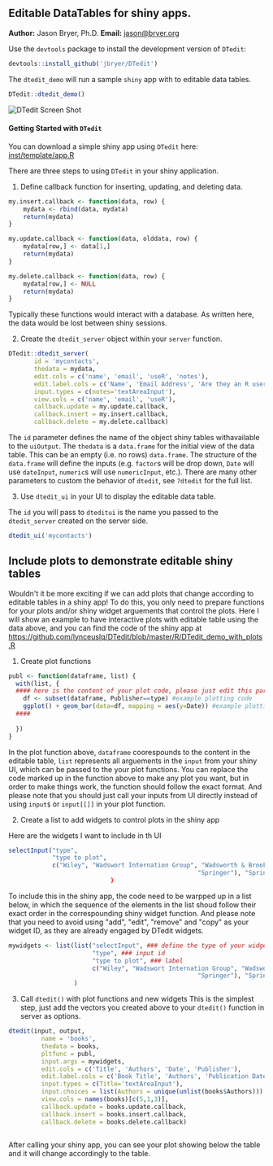 ## Editable DataTables for shiny apps.

**Author:** Jason Bryer, Ph.D.
**Email:** jason@bryer.org

Use the `devtools` package to install the development version of `DTedit`:

```r
devtools::install_github('jbryer/DTedit')
```

The `dtedit_demo` will run a sample `shiny` app with to editable data tables.

```r
DTedit::dtedit_demo()
```

![DTedit Screen Shot](inst/screens/dtedit_books_edit.png)

#### Getting Started with `DTedit`

You can download a simple shiny app using `DTedit` here: [inst/template/app.R](inst/template/app.R)

There are three steps to using `DTedit` in your shiny application.

1. Define callback function for inserting, updating, and deleting data.

```r
my.insert.callback <- function(data, row) {
	mydata <- rbind(data, mydata)
	return(mydata)
}

my.update.callback <- function(data, olddata, row) {
	mydata[row,] <- data[1,]
	return(mydata)
}

my.delete.callback <- function(data, row) {
	mydata[row,] <- NULL
	return(mydata)
}
```

Typically these functions would interact with a database. As written here, the data would be lost between shiny sessions.

2. Create the `dtedit_server` object within your `server` function. 

```r
DTedit::dtedit_server(
	   id = 'mycontacts',
	   thedata = mydata,
	   edit.cols = c('name', 'email', 'useR', 'notes'),
	   edit.label.cols = c('Name', 'Email Address', 'Are they an R user?', 'Additional notes'),
	   input.types = c(notes='textAreaInput'),
	   view.cols = c('name', 'email', 'useR'),
	   callback.update = my.update.callback,
	   callback.insert = my.insert.callback,
	   callback.delete = my.delete.callback)
```

The `id` parameter defines the name of the object shiny tables withavailable to the `uiOutput`. The `thedata` is a `data.frame` for the initial view of the data table. This can be an empty (i.e. no rows) `data.frame`. The structure of the `data.frame` will define the inputs (e.g. `factor`s will be drop down, `Date` will use `dateInput`, `numeric`s will use `numericInput`, etc.). There are many other parameters to custom the behavior of `dtedit`, see `?dtedit` for the full list.

3. Use `dtedit_ui` in your UI to display the editable data table.

The `id` you will pass to `dteditui` is the name you passed to the `dtedit_server` created on the server side.

```r
dtedit_ui('mycontacts')
```


## Include plots to demonstrate editable shiny tables

Wouldn't it be more exciting if we can add plots that change according to editable tables in a shiny app! To do this, you only need to prepare functions for your plots and/or shiny widget arguements that control the plots. Here I will show an example to have interactive plots with editable table using the data above, and you can find the code of the shiny app at https://github.com/lynceuslq/DTedit/blob/master/R/DTedit_demo_with_plots.R

1. Create plot functions 
```r
publ <- function(dataframe, list) {
  with(list, {
  #### here is the content of your plot code, please just edit this part of the function
    df <- subset(dataframe, Publisher==type) #example plotting code
    ggplot() + geom_bar(data=df, mapping = aes(y=Date)) #example plotting code
  ####
    
  })
}
```
In the plot function above, `dataframe` coorespounds to the content in the editable table, `list` represents all arguements in the `input` from your shiny UI, which can be passed to the your plot functions. You can replace the code marked up in the function above to make any plot you want, but in order to make things work, the function should follow the exact format. And please note that you should just call your inputs from UI directly instead of using `input$` or `input[[]]` in your plot function. 

2. Create a list to add widgets to control plots in the shiny app 

Here are the widgets I want to include in th UI
```r
selectInput("type", 
            "type to plot", 
            c("Wiley", "Wadswort Internation Group", "Wadsworth & Brooks", 
                                                    "Springer"), "Springer")
						    )				   

```

To include this in the shiny app, the code need to be warpped up in a list below, in which the sequence of the elements in the list shoud follow their exact order in the correspounding shiny widget function. And please note that you need to avoid using "add", "edit", "remove" and "copy" as your widget ID, as they are already engaged by DTedit widgets.

```r
mywidgets <- list(list("selectInput", ### define the type of your widget
                       "type", ### input id
                       "type to plot", ### label 
                       c("Wiley", "Wadswort Internation Group", "Wadsworth & Brooks", 
                                                    "Springer"), "Springer")
                  )
```

3. Call `dtedit()` with plot functions and new widgets 
This is the simplest step, just add the vectors you created above to your `dtedit()` function in server as options.
```r
dtedit(input, output,
         name = 'books',
         thedata = books,
         pltfunc = publ,
         input.args = mywidgets,
         edit.cols = c('Title', 'Authors', 'Date', 'Publisher'),
         edit.label.cols = c('Book Title', 'Authors', 'Publication Date', 'Publisher'),
         input.types = c(Title='textAreaInput'),
         input.choices = list(Authors = unique(unlist(books$Authors))),
         view.cols = names(books)[c(5,1,3)],
         callback.update = books.update.callback,
         callback.insert = books.insert.callback,
         callback.delete = books.delete.callback)
	 
```
After calling your shiny app, you can see your plot showing below the table and it will change accordingly to the table.
